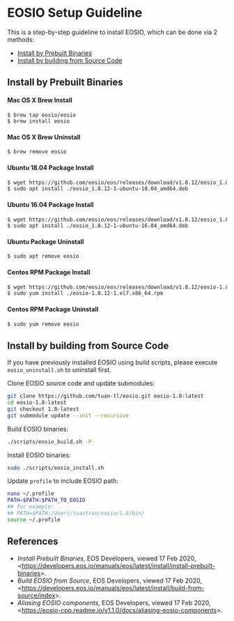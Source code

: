 
# EOSIO Setup Guideline
This is a step-by-step guideline to install EOSIO, which can be done via 2 methods:
* [Install by Prebuilt Binaries](#Install-by-prebuilt-binaries)
* [Install by building from Source Code](#Install-by-building-from-Source-Code)

## Install by Prebuilt Binaries
#### Mac OS X Brew Install
```sh
$ brew tap eosio/eosio
$ brew install eosio
```
#### Mac OS X Brew Uninstall
```sh
$ brew remove eosio
```
#### Ubuntu 18.04 Package Install
```sh
$ wget https://github.com/eosio/eos/releases/download/v1.8.12/eosio_1.8.12-1-ubuntu-18.04_amd64.deb
$ sudo apt install ./eosio_1.8.12-1-ubuntu-18.04_amd64.deb
```
#### Ubuntu 16.04 Package Install
```sh
$ wget https://github.com/eosio/eos/releases/download/v1.8.12/eosio_1.8.12-1-ubuntu-16.04_amd64.deb
$ sudo apt install ./eosio_1.8.12-1-ubuntu-16.04_amd64.deb
```
#### Ubuntu Package Uninstall
```sh
$ sudo apt remove eosio
```
#### Centos RPM Package Install
```sh
$ wget https://github.com/eosio/eos/releases/download/v1.8.12/eosio-1.8.12-1.el7.x86_64.rpm
$ sudo yum install ./eosio-1.8.12-1.el7.x86_64.rpm
```
#### Centos RPM Package Uninstall
```sh
$ sudo yum remove eosio
```

## Install by building from Source Code
If you have previously installed EOSIO using build scripts, please execute `eosio_uninstall.sh` to uninstall first.

Clone EOSIO source code and update submodules:
```sh
git clone https://github.com/tuan-tl/eosio.git eosio-1.8-latest
cd eosio-1.8-latest
git checkout 1.8-latest
git submodule update --init --recursive
```
Build EOSIO binaries:
```sh
./scripts/eosio_build.sh -P
```
Install EOSIO binaries:
```sh
sudo ./scripts/eosio_install.sh
```
Update `profile` to include EOSIO path:
```sh
nano ~/.profile
PATH=$PATH:$PATH_TO_EOSIO
## for example:
## PATH=$PATH:/Users/tuantran/eosio/1.8/bin/
source ~/.profile
```
## References
* _Install Prebuilt Binaries_, EOS Developers, viewed 17 Feb 2020, <<https://developers.eos.io/manuals/eos/latest/install/install-prebuilt-binaries>>.
* _Build EOSIO from Source_, EOS Developers, viewed 17 Feb 2020, <<https://developers.eos.io/manuals/eos/latest/install/build-from-source/index>>.
* _Aliasing EOSIO components_, EOS Developers, viewed 17 Feb 2020, <<https://eosio-cpp.readme.io/v1.1.0/docs/aliasing-eosio-components>>.

